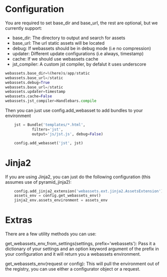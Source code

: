 Configuration
====================
You are required to set base_dir and base_url, the rest are optional,
but we currently support:

 * base_dir: The directory to output and search for assets
 * base_url: The url static assets will be located
 * debug: If webassets should be in debug mode (i.e no compression)
 * updater: Different update configurations (i.e always, timestamp)
 * cache: If we should use webassets cache
 * jst_compiler: A custom jst compiler, by defalut it uses underscore

``` python
webassets.base_dir=%(here)s/app/static
webassets.base_url=/static
webassets.debug=True
webassets.base_url=/static
webassets.updater=timestamp
webassets.cache=False
webassets.jst_compiler=Handlebars.compile
 ```

Then you can just use config.add_webasset to add bundles to your environment

``` python
    jst = Bundle('templates/*.html',
            filters='jst',
            output='js/jst.js', debug=False)

    config.add_webasset('jst', jst)
 ```

Jinja2
====================
If you are using Jinja2, you can just do the following configuration (this assumes use of pyramid_jinja2):

``` python
    config.add_jinja2_extension('webassets.ext.jinja2.AssetsExtension')
    assets_env = config.get_webassets_env()
    jinja2_env.assets_environment = assets_env
 ```

Extras
====================
There are a few utility methods you can use:

get_webassets_env_from_settings(settings, prefix='webassets'): Pass it a dictionary of your settings and an
option keyword argument of the prefix in your configuration and it will return you a webassets environment.

get_webassets_env(request or config): This will pull the environment out of the registry, you can use either
a configurator object or a request.
